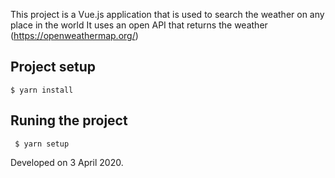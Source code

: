This project is a Vue.js application that is used to search the weather on any place in the world
It uses an open API that returns the weather (https://openweathermap.org/)

## Project setup
```
$ yarn install
```

## Runing the project
```
 $ yarn setup
```
Developed on 3 April 2020.
